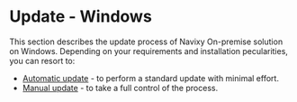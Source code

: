 # Update - Windows

This section describes the update process of Navixy On-premise solution on Windows. Depending on your requirements and installation pecularities, you can resort to:

- [Automatic update](update-windows/automatic-update-windows.md) - to perform a standard update with minimal effort.
- [Manual update](update-windows/manual-update-windows.md) - to take a full control of the process.